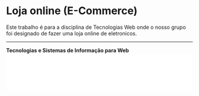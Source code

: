 # Loja online (E-Commerce)

Este trabalho é para a disciplina de Tecnologias Web onde o nosso grupo foi designado de fazer uma loja online de eletronicos.
   
---
**Tecnologias e Sistemas de Informação para Web**
![Logo TSIW](./img/logo-tsiw/500x103.png)
